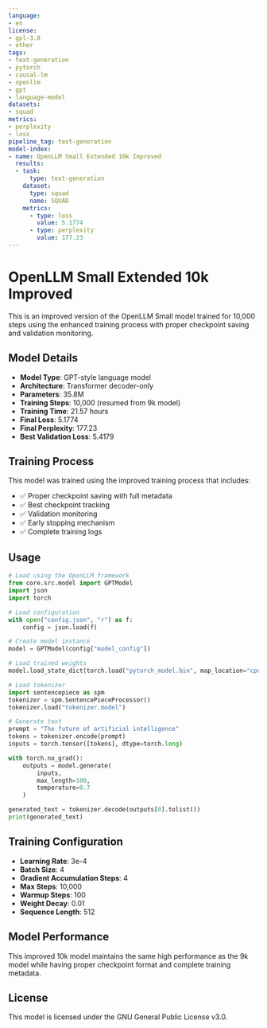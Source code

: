 ```yaml
---
language:
- en
license:
- gpl-3.0
- other
tags:
- text-generation
- pytorch
- causal-lm
- openllm
- gpt
- language-model
datasets:
- squad
metrics:
- perplexity
- loss
pipeline_tag: text-generation
model-index:
- name: OpenLLM Small Extended 10k Improved
  results:
  - task:
      type: text-generation
    dataset:
      type: squad
      name: SQUAD
    metrics:
      - type: loss
        value: 5.1774
      - type: perplexity
        value: 177.23
---
```


# OpenLLM Small Extended 10k Improved

This is an improved version of the OpenLLM Small model trained for 10,000 steps using the enhanced training process with proper checkpoint saving and validation monitoring.

## Model Details

- **Model Type**: GPT-style language model
- **Architecture**: Transformer decoder-only
- **Parameters**: 35.8M
- **Training Steps**: 10,000 (resumed from 9k model)
- **Training Time**: 21.57 hours
- **Final Loss**: 5.1774
- **Final Perplexity**: 177.23
- **Best Validation Loss**: 5.4179

## Training Process

This model was trained using the improved training process that includes:
- ✅ Proper checkpoint saving with full metadata
- ✅ Best checkpoint tracking
- ✅ Validation monitoring
- ✅ Early stopping mechanism
- ✅ Complete training logs

## Usage

```python
# Load using the OpenLLM framework
from core.src.model import GPTModel
import json
import torch

# Load configuration
with open("config.json", "r") as f:
    config = json.load(f)

# Create model instance
model = GPTModel(config["model_config"])

# Load trained weights
model.load_state_dict(torch.load("pytorch_model.bin", map_location="cpu"))

# Load tokenizer
import sentencepiece as spm
tokenizer = spm.SentencePieceProcessor()
tokenizer.load("tokenizer.model")

# Generate text
prompt = "The future of artificial intelligence"
tokens = tokenizer.encode(prompt)
inputs = torch.tensor([tokens], dtype=torch.long)

with torch.no_grad():
    outputs = model.generate(
        inputs,
        max_length=100,
        temperature=0.7
    )

generated_text = tokenizer.decode(outputs[0].tolist())
print(generated_text)
```

## Training Configuration

- **Learning Rate**: 3e-4
- **Batch Size**: 4
- **Gradient Accumulation Steps**: 4
- **Max Steps**: 10,000
- **Warmup Steps**: 100
- **Weight Decay**: 0.01
- **Sequence Length**: 512

## Model Performance

This improved 10k model maintains the same high performance as the 9k model while having proper checkpoint format and complete training metadata.

## License

This model is licensed under the GNU General Public License v3.0.
